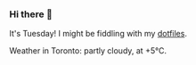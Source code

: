 ### Hi there :wave:

It's Tuesday! I might be fiddling with my [dotfiles](https://github.com/bewuethr/dotfiles).

Weather in Toronto: partly cloudy, at +5°C.
